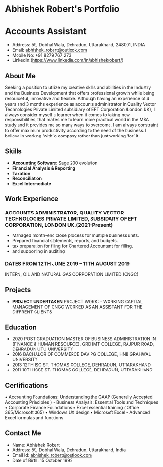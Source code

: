 # Abhishek Robert's Portfolio
# Accounts Assistant
- Address: 59, Dobhal Wala, Dehradun, Uttarakhand, 248001, INDIA
- Email: abhishek_robert@outlook.com
- Mobile No: +91 8279 767 273
- LinkedIn:(https://www.linkedin.com/in/abhishekrobert/)

## About Me  
Seeking a position to utilize my creative skills and abilities in the Industry and the Business Development that oﬀers professional growth while being resourceful, innovative and ﬂexible. Although having an
experience of 4 years and 3 months experience as accounts administrator in Quality Vector Technologies Private Limited subsidiary of EFT Corporation (London UK), I always consider myself a learner when it comes to taking new responsibilities, that makes me to learn more practical world in the MBA study and it provides me so many ways to overcome. I am always constraint to oﬀer maximum productivity according to the need of the business.
I believe in working ‘with’ a company rather than just working ‘for’ it.

## Skills  
- **Accounting Software**: Sage 200 evolution   
- **Financial Analysis & Reporting**  
- **Taxation**  
- **Reconciliation**
- **Excel Intermediate**

## Work Experience  
### ACCOUNTS ADMINISTRATOR, QUALITY VECTOR TECHNOLOGIES PRIVATE LIMITED, SUBSIDARY OF EFT CORPORATION, LONDON UK.(2021–Present)  
- Managed month-end close process for multiple business units.  
- Prepared financial statements, reports, and budgets.  
- tax preparation for filing for Chartered Accountant for filling.
- and supporting in auditing 

### DATES FROM 12TH JUNE 2019 – 11TH AUGUST 2019
INTERN, OIL AND NATURAL GAS CORPORATION LIMITED (ONGC) 

## Projects  
- **PROJECT UNDERTAKEN** PROJECT WORK: - WORKING CAPITAL MANAGEMENT OF ONGC WORKED AS AN ASSISTANT FOR THE DIFFRENT CLIENTS

## Education  
- 2020 POST GRADUATION 
       MASTER OF BUSINESS ADMINISTRATION IN (FINANCE & HUMAN RESOURCE), GRD IMT COLLEGE, RAJPUR ROAD, DEHRADUN UTU UNIVERSITY
- 2016 BACHALOR OF COMMERCE
       DAV PG COLLEGE, HNB GRAHWAL UNIVERSITY
- 2013 12TH ISC
       ST. THOMAS COLLEGE, DEHRADUN, UTTARAKHAND
- 2011 10TH ICSE
       ST. THOMAS COLLEGE, DEHRADUN, UTTARAKHAND

## Certifications  
•	Accounting Foundations: Understanding the GAAP (Generally Accepted Accounting Principles )
•	Business Analysis: Essential Tools and Techniques
•	Corporate Finance Foundations 
•	Excel essential training ( Office 365/Microsoft 365) 
•	Windows UX design 
•	Microsoft Excel – Advanced Excel formulas and functions 

## Contact Me  
- Name: Abhishek Robert
- Address: 59, Dobhal Wala, Dehradun, Uttarakhand, India
- Email Id: abhishek_robert@outlook.com
- Date of Birth: 15 October 1992

